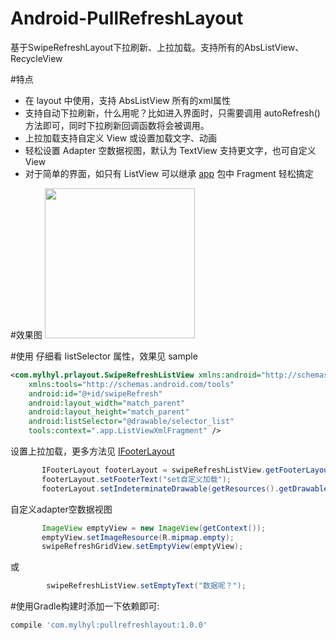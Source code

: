 # Android-PullRefreshLayout
基于SwipeRefreshLayout下拉刷新、上拉加载。支持所有的AbsListView、RecycleView

#特点
 * 在 layout 中使用，支持 AbsListView 所有的xml属性
 * 支持自动下拉刷新，什么用呢？比如进入界面时，只需要调用 autoRefresh() 方法即可，同时下拉刷新回调函数将会被调用。
 * 上拉加载支持自定义 View 或设置加载文字、动画
 * 轻松设置 Adapter 空数据视图，默认为 TextView 支持更文字，也可自定义 View
 * 对于简单的界面，如只有 ListView 可以继承 [app](https://github.com/mylhyl/Android-PullRefreshLayout/tree/master/pullrefreshlayout/src/main/java/com/mylhyl/prlayout/app)
   包中 Fragment 轻松搞定

#效果图
<img src="preview/gif.gif" width="240px"/>

#使用
  仔细看 listSelector 属性，效果见 sample
```xml
<com.mylhyl.prlayout.SwipeRefreshListView xmlns:android="http://schemas.android.com/apk/res/android"
    xmlns:tools="http://schemas.android.com/tools"
    android:id="@+id/swipeRefresh"
    android:layout_width="match_parent"
    android:layout_height="match_parent"
    android:listSelector="@drawable/selector_list"
    tools:context=".app.ListViewXmlFragment" />
```
 设置上拉加载，更多方法见 [IFooterLayout](https://github.com/mylhyl/Android-PullRefreshLayout/blob/master/pullrefreshlayout/src/main/java/com/mylhyl/prlayout/internal/IFooterLayout.java)
 ```java
        IFooterLayout footerLayout = swipeRefreshListView.getFooterLayout();
        footerLayout.setFooterText("set自定义加载");
        footerLayout.setIndeterminateDrawable(getResources().getDrawable(R.drawable.footer_progressbar));
 ```
 自定义adapter空数据视图
 ```java
        ImageView emptyView = new ImageView(getContext());
        emptyView.setImageResource(R.mipmap.empty);
        swipeRefreshGridView.setEmptyView(emptyView);
```
或
```java
        swipeRefreshListView.setEmptyText("数据呢？");
```

#使用Gradle构建时添加一下依赖即可:
```javascript
compile 'com.mylhyl:pullrefreshlayout:1.0.0'
```
